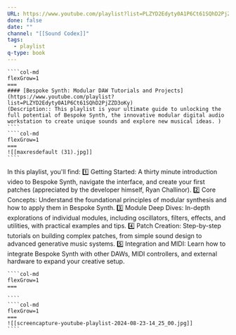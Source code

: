 ```yaml
---
URL: https://www.youtube.com/playlist?list=PLZYD2Edyty0A1P6Ct61SQhD2PjZZD3oKy
done: false
date: ""
channel: "[[Sound Codex]]"
tags:
  - playlist
q-type: book
---
```

`````col
````col-md
flexGrow=1
===
#### [Bespoke Synth: Modular DAW Tutorials and Projects](https://www.youtube.com/playlist?list=PLZYD2Edyty0A1P6Ct61SQhD2PjZZD3oKy)
(Description:: This playlist is your ultimate guide to unlocking the full potential of Bespoke Synth, the innovative modular digital audio workstation to create unique sounds and explore new musical ideas. )
````
````col-md
flexGrow=1
===
![[maxresdefault (31).jpg]]
````
`````
In this playlist, you'll find: 1️⃣ Getting Started: A thirty minute introduction video to Bespoke Synth, navigate the interface, and create your first patches (appreciated by the developer himself, Ryan Challinor). 2️⃣ Core Concepts: Understand the foundational principles of modular synthesis and how to apply them in Bespoke Synth. 3️⃣ Module Deep Dives: In-depth explorations of individual modules, including oscillators, filters, effects, and utilities, with practical examples and tips. 4️⃣ Patch Creation: Step-by-step tutorials on building complex patches, from simple sound design to advanced generative music systems. 5️⃣ Integration and MIDI: Learn how to integrate Bespoke Synth with other DAWs, MIDI controllers, and external hardware to expand your creative setup.
`````col
````col-md
flexGrow=1
===

````
````col-md
flexGrow=1
===
![[screencapture-youtube-playlist-2024-08-23-14_25_00.jpg]]
````
`````
